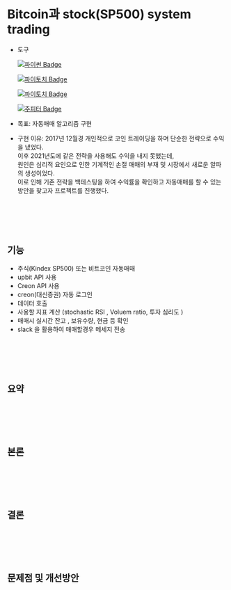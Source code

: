 # Bitcoin과 stock(SP500) system trading


- 도구

    [![파이썬 Badge](https://img.shields.io/badge/python-3776AB?style=flat-square&logo=python&logoColor=white&link=mailto:wjtls01@naver.com)](mailto:wjtls01@naver.com)

    [![파이토치 Badge](https://img.shields.io/badge/creonAPI-EE4C2C?style=flat-square&logo=pytorch&logoColor=white&link=mailto:wjtls01@naver.com)](mailto:wjtls01@naver.com)
    
    [![파이토치 Badge](https://img.shields.io/badge/UpbitAPI-EE4C2C?style=flat-square&logo=pytorch&logoColor=white&link=mailto:wjtls01@naver.com)](mailto:wjtls01@naver.com)

    [![주피터 Badge](https://img.shields.io/badge/jupyter-F37626?style=flat-square&logo=jupyter&logoColor=white&link=mailto:wjtls01@naver.com)](mailto:wjtls01@naver.com)

- 목표: 자동매매 알고리즘 구현

- 구현 이유: 2017년 12월경 개인적으로 코인 트레이딩을 하며 단순한 전략으로 수익을 냈었다. <br/>
   이후 2021년도에 같은 전략을 사용해도 수익을 내지 못했는데, <br/>
   원인은 심리적 요인으로 인한 기계적인 손절 매매의 부재 및 시장에서 새로운 알파의 생성이었다.  <br/>
   이로 인해 기존 전략을 백테스팅을 하여 수익률을 확인하고 자동매매를 할 수 있는 방안을 찾고자 프로젝트를 진행했다.
  
<br/><br/><br/><br/>


## 기능
  - 주식(Kindex SP500) 또는 비트코인 자동매매
  - upbit API 사용
  - Creon API 사용
  - creon(대신증권) 자동 로그인
  - 데이터 호출
  - 사용할 지표 계산 (stochastic RSI , Voluem ratio, 투자 심리도 )
  - 매매시 실시간 잔고 , 보유수량, 현금 등 확인
  - slack 을 활용하여 매매할경우 메세지 전송

  <br/><br/><br/><br/>


## 요약

  <br/><br/><br/><br/>


## 본론

  <br/><br/><br/><br/>

 
## 결론 

  <br/><br/><br/><br/>
  
  
  
  

## 문제점 및 개선방안
